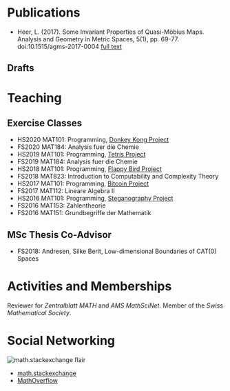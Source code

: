 # Publications
- Heer, L. (2017). Some Invariant Properties of Quasi-Möbius Maps. Analysis and Geometry in Metric Spaces, 5(1), pp. 69-77. doi:10.1515/agms-2017-0004 [full text](https://www.degruyter.com/view/j/agms.2017.5.issue-1/agms-2017-0004/agms-2017-0004.xml)

## Drafts

# Teaching
## Exercise Classes
- HS2020 MAT101: Programming, [Donkey Kong Project](teaching/hs20/mat101/dk)
- FS2020 MAT184: Analysis fuer die Chemie
- HS2019 MAT101: Programming, [Tetris Project](teaching/hs19/mat101/tetris)
- FS2019 MAT184: Analysis fuer die Chemie
- HS2018 MAT101: Programming, [Flappy Bird Project](teaching/hs18/mat101/flappy)
- FS2018 MAT823: Introduction to Computability and Complexity Theory
- HS2017 MAT101: Programming, [Bitcoin Project](teaching/hs17/mat101/bitcoin)
- FS2017 MAT112: Lineare Algebra II
- HS2016 MAT101: Programming, [Steganography Project](teaching/hs16/mat101/stegano)
- FS2016 MAT153: Zahlentheorie
- FS2016 MAT151: Grundbegriffe der Mathematik

## MSc Thesis Co-Advisor

- FS2018: Andresen, Silke Berit, Low-dimensional Boundaries of CAT(0) Spaces

# Activities and Memberships
Reviewer for *Zentralblatt MATH* and *AMS MathSciNet*. Member of the *Swiss Mathematical Society*.


# Social Networking
![math.stackexchange flair](https://stackexchange.com/users/flair/3229416.png)
- [math.stackexchange](https://math.stackexchange.com/users/92018/loreno-heer)
- [MathOverflow](https://mathoverflow.net/users/54495/loreno-heer)

